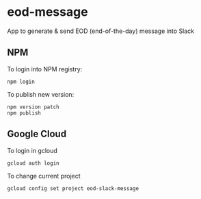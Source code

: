 # eod-message
App to generate &amp; send EOD (end-of-the-day) message into Slack

## NPM

To login into NPM registry: 

    npm login
    
To publish new version:

    npm version patch
    npm publish

## Google Cloud

To login in gcloud

    gcloud auth login
    
To change current project

    gcloud config set project eod-slack-message
    
